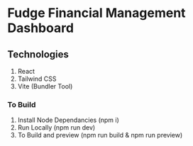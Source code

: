 # Fudge Financial Management Dashboard 

## Technologies

1. React
2. Tailwind CSS
3. Vite (Bundler Tool)

### To Build

1. Install Node Dependancies (npm i)
2. Run Locally (npm run dev)
3. To Build and preview (npm run build  & npm run preview)

